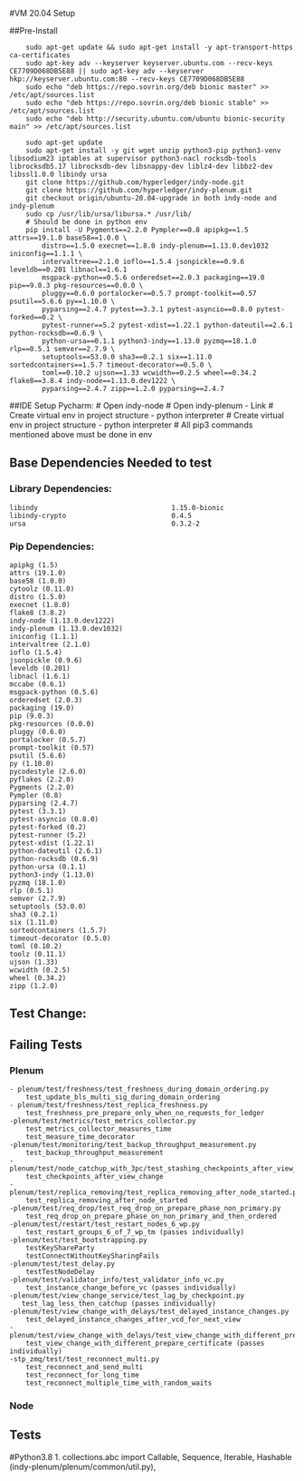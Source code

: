 #VM 20.04 Setup

##Pre-Install

        sudo apt-get update && sudo apt-get install -y apt-transport-https ca-certificates
        sudo apt-key adv --keyserver keyserver.ubuntu.com --recv-keys CE7709D068DB5E88 || sudo apt-key adv --keyserver hkp://keyserver.ubuntu.com:80 --recv-keys CE7709D068DB5E88
        sudo echo "deb https://repo.sovrin.org/deb bionic master" >> /etc/apt/sources.list
        sudo echo "deb https://repo.sovrin.org/deb bionic stable" >> /etc/apt/sources.list
        sudo echo "deb http://security.ubuntu.com/ubuntu bionic-security main" >> /etc/apt/sources.list

        sudo apt-get update
        sudo apt-get install -y git wget unzip python3-pip python3-venv libsodium23 iptables at supervisor python3-nacl rocksdb-tools librocksdb5.17 librocksdb-dev libsnappy-dev liblz4-dev libbz2-dev libssl1.0.0 libindy ursa
        git clone https://github.com/hyperledger/indy-node.git
        git clone https://github.com/hyperledger/indy-plenum.git
        git checkout origin/ubuntu-20.04-upgrade in both indy-node and indy-plenum
        sudo cp /usr/lib/ursa/libursa.* /usr/lib/
        # Should be done in python env
        pip install -U Pygments==2.2.0 Pympler==0.8 apipkg==1.5 attrs==19.1.0 base58==1.0.0 \
            distro==1.5.0 execnet==1.8.0 indy-plenum==1.13.0.dev1032 iniconfig==1.1.1 \
            intervaltree==2.1.0 ioflo==1.5.4 jsonpickle==0.9.6 leveldb==0.201 libnacl==1.6.1 
            msgpack-python==0.5.6 orderedset==2.0.3 packaging==19.0 pip==9.0.3 pkg-resources==0.0.0 \
            pluggy==0.6.0 portalocker==0.5.7 prompt-toolkit==0.57 psutil==5.6.6 py==1.10.0 \
            pyparsing==2.4.7 pytest==3.3.1 pytest-asyncio==0.8.0 pytest-forked==0.2 \
            pytest-runner==5.2 pytest-xdist==1.22.1 python-dateutil==2.6.1 python-rocksdb==0.6.9 \
            python-ursa==0.1.1 python3-indy==1.13.0 pyzmq==18.1.0 rlp==0.5.1 semver==2.7.9 \
            setuptools==53.0.0 sha3==0.2.1 six==1.11.0 sortedcontainers==1.5.7 timeout-decorator==0.5.0 \
            toml==0.10.2 ujson==1.33 wcwidth==0.2.5 wheel==0.34.2 flake8==3.8.4 indy-node==1.13.0.dev1222 \
            pyparsing==2.4.7 zipp==1.2.0 pyparsing==2.4.7 
##IDE Setup
    Pycharm: 
        # Open indy-node
        # Open indy-plenum - Link
        # Create virtual env in project structure - python interpreter
        # Create virtual env in project structure - python interpreter
        # All pip3 commands mentioned above must be done in env

## Base Dependencies Needed to test
### Library Dependencies:
    libindy                                	1.15.0-bionic
    libindy-crypto                         	0.4.5 
    ursa                                   	0.3.2-2
    
###  Pip Dependencies:


    apipkg (1.5)
    attrs (19.1.0)
    base58 (1.0.0)
    cytoolz (0.11.0)
    distro (1.5.0)
    execnet (1.8.0)
    flake8 (3.8.2)
    indy-node (1.13.0.dev1222)
    indy-plenum (1.13.0.dev1032)
    iniconfig (1.1.1)
    intervaltree (2.1.0)
    ioflo (1.5.4)
    jsonpickle (0.9.6)
    leveldb (0.201)
    libnacl (1.6.1)
    mccabe (0.6.1)
    msgpack-python (0.5.6)
    orderedset (2.0.3)
    packaging (19.0)
    pip (9.0.3)
    pkg-resources (0.0.0)
    pluggy (0.6.0)
    portalocker (0.5.7)
    prompt-toolkit (0.57)
    psutil (5.6.6)
    py (1.10.0)
    pycodestyle (2.6.0)
    pyflakes (2.2.0)
    Pygments (2.2.0)
    Pympler (0.8)
    pyparsing (2.4.7)
    pytest (3.3.1)
    pytest-asyncio (0.8.0)
    pytest-forked (0.2)
    pytest-runner (5.2)
    pytest-xdist (1.22.1)
    python-dateutil (2.6.1)
    python-rocksdb (0.6.9)
    python-ursa (0.1.1)
    python3-indy (1.13.0)
    pyzmq (18.1.0)
    rlp (0.5.1)
    semver (2.7.9)
    setuptools (53.0.0)
    sha3 (0.2.1)
    six (1.11.0)
    sortedcontainers (1.5.7)
    timeout-decorator (0.5.0)
    toml (0.10.2)
    toolz (0.11.1)
    ujson (1.33)
    wcwidth (0.2.5)
    wheel (0.34.2)
    zipp (1.2.0)


## Test Change:

## Failing Tests
### Plenum
    - plenum/test/freshness/test_freshness_during_domain_ordering.py 
        test_update_bls_multi_sig_during_domain_ordering
    - plenum/test/freshness/test_replica_freshness.py
        test_freshness_pre_prepare_only_when_no_requests_for_ledger
    -plenum/test/metrics/test_metrics_collector.py
        test_metrics_collector_measures_time    
        test_measure_time_decorator
    -plenum/test/monitoring/test_backup_throughput_measurement.py
        test_backup_throughput_measurement
    -plenum/test/node_catchup_with_3pc/test_stashing_checkpoints_after_view_change.py
        test_checkpoints_after_view_change
    -plenum/test/replica_removing/test_replica_removing_after_node_started.py
        test_replica_removing_after_node_started
    -plenum/test/req_drop/test_req_drop_on_prepare_phase_non_primary.py
        test_req_drop_on_prepare_phase_on_non_primary_and_then_ordered
    -plenum/test/restart/test_restart_nodes_6_wp.py
        test_restart_groups_6_of_7_wp_tm (passes individually)
    -plenum/test/test_bootstrapping.py
        testKeyShareParty   
        testConnectWithoutKeySharingFails
    -plenum/test/test_delay.py
        testTestNodeDelay
    -plenum/test/validator_info/test_validator_info_vc.py
        test_instance_change_before_vc (passes individually)
    -plenum/test/view_change_service/test_lag_by_checkpoint.py
       test_lag_less_then_catchup (passes individually)
    -plenum/test/view_change_with_delays/test_delayed_instance_changes.py
        test_delayed_instance_changes_after_vcd_for_next_view
    -plenum/test/view_change_with_delays/test_view_change_with_different_prepare_certificate.py
        test_view_change_with_different_prepare_certificate (passes individually)
    -stp_zmq/test/test_reconnect_multi.py
        test_reconnect_and_send_multi
        test_reconnect_for_long_time
        test_reconnect_multiple_time_with_random_waits
### Node
    

## Tests 

#Python3.8
    1. collections.abc import Callable, Sequence, Iterable, Hashable (indy-plenum/plenum/common/util.py), 

    

